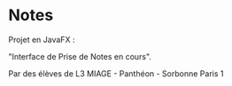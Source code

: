 # Notes
Projet en JavaFX :

"Interface de Prise de Notes en cours".

Par des élèves de L3 MIAGE - Panthéon - Sorbonne Paris 1
